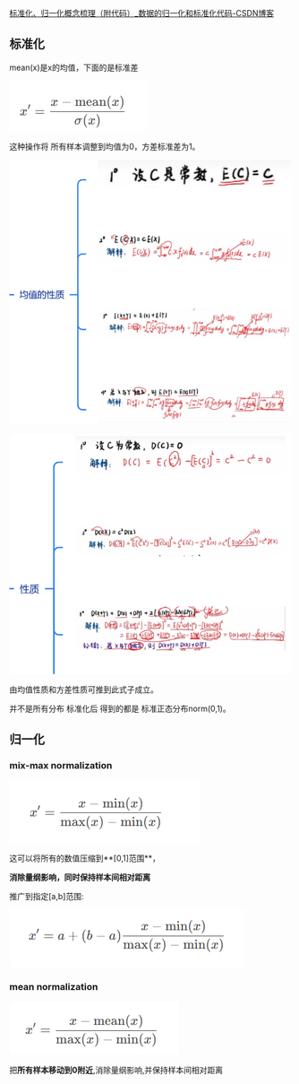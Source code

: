 

[标准化、归一化概念梳理（附代码）_数据的归一化和标准化代码-CSDN博客](https://blog.csdn.net/wxc971231/article/details/122735356)



## 标准化

mean(x)是x的均值，下面的是标准差

![image-20241030160806792](../picture.asset/image-20241030160806792.png)

这种操作将 所有样本调整到均值为0，方差标准差为1。  

![image-20241030161651633](../picture.asset/image-20241030161651633.png)

![image-20241030162058797](../picture.asset/image-20241030162058797.png)





由均值性质和方差性质可推到此式子成立。

并不是所有分布 标准化后 得到的都是 标准正态分布norm(0,1)。



## 归一化

### mix-max normalization

![image-20241030171831192](../picture.asset/image-20241030171831192.png)

这可以将所有的数值压缩到**[0,1]范围**，

**消除量纲影响，同时保持样本间相对距离**

推广到指定[a,b]范围:

![image-20241030172231458](../picture.asset/image-20241030172231458.png)





### mean normalization

![image-20241030171853153](../picture.asset/image-20241030171853153.png)

把**所有样本移动到0附近**,消除量纲影响,并保持样本间相对距离